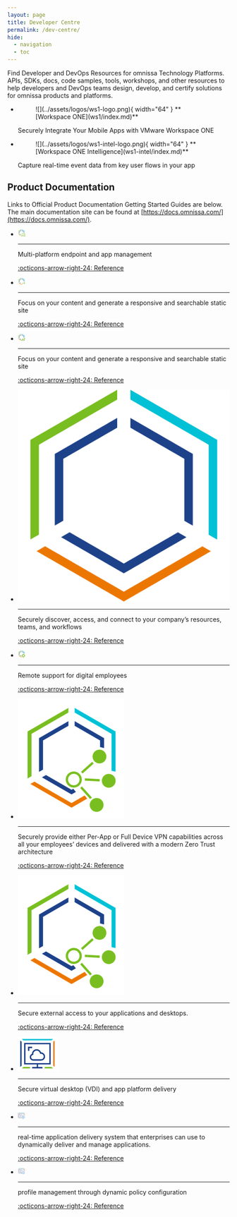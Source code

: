 ```yaml
---
layout: page
title: Developer Centre
permalink: /dev-centre/
hide:
  - navigation
  - toc
---
```


Find Developer and DevOps Resources for omnissa Technology Platforms. APIs, SDKs, docs, code samples, tools, workshops, and other resources to help developers and DevOps teams design, develop, and certify solutions for omnissa products and platforms.

<div class="grid cards" markdown>

- <figure markdown="span">
    ![](../assets/logos/ws1-logo.png){ width="64" }
    <caption>**[Workspace ONE](ws1/index.md)**</caption>
    </figure> 
    
    Securely Integrate Your Mobile Apps with VMware Workspace ONE

- <figure markdown="span">
    ![](../assets/logos/ws1-intel-logo.png){ width="64" }
    <caption>**[Workspace ONE Intelligence](ws1-intel/index.md)**</caption>
    </figure> 
    
    Capture real-time event data from key user flows in your app


## Product Documentation
Links to Official Product Documentation Getting Started Guides are below. The main documentation site can be found at [https://docs.omnissa.com/](https://docs.omnissa.com/).

<div class="grid cards" markdown>

- ![](../assets/logos/ws1-uem-logo-16.png)

    ---

    Multi-platform endpoint and app management

    [:octicons-arrow-right-24: Reference](https://docs.omnissa.com/category/workspaceone_uem_getting_started)
    
- ![](../assets/logos/ws1-access-logo-16.png)
    
    ---

    Focus on your content and generate a responsive and searchable static site

    [:octicons-arrow-right-24: Reference](https://docs.omnissa.com/category/Workspace_ONE_Access_Cloud)

- ![](../assets/logos/ws1-intel-logo-16.png)

    ---

    Focus on your content and generate a responsive and searchable static site

    [:octicons-arrow-right-24: Reference](https://docs.omnissa.com/bundle/WS1Intelligence/page/IntelMainIntro.html)

- ![](../assets/logos/ws1-logo.png)
    
    ---

    Securely discover, access, and connect to your company’s resources, teams, and workflows

    [:octicons-arrow-right-24: Reference](https://docs.omnissa.com/bundle/workspace-one-hub-services/page/SettingUpHubServicestoSupportWorkspaceONEIntelligentHub.html)

- ![](../assets/logos/ws1-assist-logo-16.png)

    ---

    Remote support for digital employees

    [:octicons-arrow-right-24: Reference](https://docs.omnissa.com/bundle/Workspace-ONE-AssistV24.03/page/WorkspaceONEAssist.html)

- ![](../assets/logos/uag-logo-16.png)
    
    ---

    Securely provide either Per-App or Full Device VPN capabilities across all your employees’ devices and delivered with a modern Zero Trust architecture

    [:octicons-arrow-right-24: Reference](https://docs.omnissa.com/bundle/Workspace_ONE_TunnelVSaas/page/TunnelOverview.html)

- ![](../assets/logos/uag-logo-16.png)
    
    ---

    Secure external access to your applications and desktops.

    [:octicons-arrow-right-24: Reference](https://docs.omnissa.com/bundle/UnifiedAccessGatewayDeployandConfigureV2312/page/Deployingandconfiguring.html)

- ![](../assets/logos/horizon-logo.png)

    ---

    Secure virtual desktop (VDI) and app platform delivery

    [:octicons-arrow-right-24: Reference](https://docs.omnissa.com/category/Horizon_8)

- ![](../assets/logos/app-volumes-logo-16.png)

    ---

    real-time application delivery system that enterprises can use to dynamically deliver and manage applications.

    [:octicons-arrow-right-24: Reference](https://docs.omnissa.com/bundle/AppVolumesInstallGuideV2312/page/AboutThisBook.html)

- ![](../assets/logos/dem-logo-16.png)

    ---

    profile management through dynamic policy configuration

    [:octicons-arrow-right-24: Reference](https://docs.omnissa.com/bundle/DEMInstallConfigGuideV2312/page/AboutInstallingandConfiguringDynamicEnvironmentManager.html)

</div>
